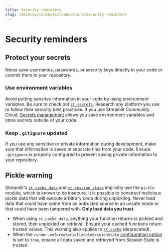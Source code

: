 ```yaml
---
title: Security reminders
slug: /develop/concepts/connections/security-reminders
---
```


# Security reminders

## Protect your secrets

Never save usernames, passwords, or security keys directly in your code or commit them to your repository.

### Use environment variables

Avoid putting sensitve information in your code by using environment variables. Be sure to check out [`st.secrets`](/develop/concepts/connections/secrets-management). Research any platform you use to follow their security best practices. If you use Streamlit Community Cloud, [Secrets management](/deploy/streamlit-community-cloud/deploy-your-app/secrets-management) allows you save environment variables and store secrets outside of your code.

### Keep `.gitignore` updated

If you use any sensitive or private information during development, make sure that information is saved in separate files from your code. Ensure `.gitignore` is properly configured to prevent saving private information to your repository.

## Pickle warning

Streamlit's [`st.cache_data`](/develop/concepts/architecture/caching#stcache_data) and [`st.session_state`](/develop/concepts/architecture/session-state#serializable-session-state) implicitly use the `pickle` module, which is known to be insecure. It is possible to construct malicious pickle data that will execute arbitrary code during unpickling. Never load data that could have come from an untrusted source in an unsafe mode or that could have been tampered with. **Only load data you trust**.

- When using `st.cache_data`, anything your function returns is pickled and stored, then unpickled on retrieval. Ensure your cached functions return trusted values. This warning also applies to [`st.cache`](/develop/api-reference/caching-and-state/st.cache) (deprecated).
- When the `runner.enforceSerializableSessionState` [configuration option](<(/develop/concepts/configuration#runner)>) is set to `true`, ensure all data saved and retrieved from Session State is trusted.
